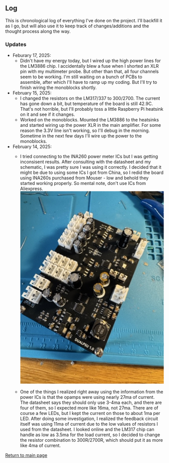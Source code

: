 ## Log

This is chronological log of everything I've done on the project.  I'll backfill it as I go, but will also use it to keep track of changes/additions and the thought process along the way.

### Updates

+ Feburary 17, 2025:
    * Didn't have my energy today, but I wired up the high power lines for the LM3886 chip. I accidentally blew a fuse when I shorted an XLR pin with my multimeter probe. But other than that, all four channels seem to be working.  I'm still waiting on a bunch of PCBs to assemble, after which I'll have to ramp up my coding.  But I'll try to finish wiring the monoblocks shortly.
+ February 15, 2025:
    * I changed the resistors on the LM317/337 to 300/2700. The current has gone down a bit, but temperature of the board is still 42.9C. That's not horrible, but I'll probably toss a little Raspberry Pi heatsink on it and see if it changes.
    * Worked on the monoblocks.  Mounted the LM3886 to the heatsinks and started wiring up the power XLR in the main amplifier. For some reason the 3.3V line isn't working, so I'll debug in the morning.  Sometime in the next few days I'll wire up the power to the monoblocks.
+ February 14, 2025: 
    * I tried connecting to the INA260 power meter ICs but I was getting inconsisent results.  After consulting with the datasheet and my schematic, I was pretty sure I was using it correctly. I decided that it might be due to using some ICs I got from China, so I redid the board using INA260s purchased from Mouser - low and behold they started working properly.  So mental note, don't use ICs from Aliexpress. ![Digital/Analog PSU with four INA260 chips](log/2025-02-14-psu.jpeg) 
    
    * One of the things I realized right away using the information from the power ICs is that the opamps were using nearly 27ma of current.  The datasheet says they should only use 3-4ma each, and there are four of them, so I expected more like 16ma, not 27ma.  There are of course a few LEDs, but I kept the current on those to about 1ma per LED. After doing some investigation, I realized the feedback circuit itself was using 11ma of current due to the low values of resistors I used from the datasheet.  I looked online and the LM317 chip can handle as low as 3.5ma for the load current, so I decided to change the resistor combination to 300R/2700R, which should put it as more like 4ma of current.
    


[Return to main page](/)
